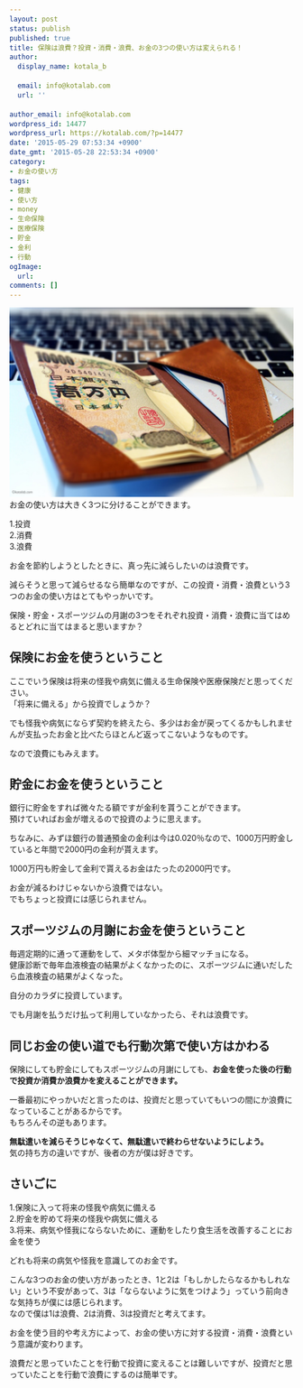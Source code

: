 ```yaml
---
layout: post
status: publish
published: true
title: 保険は浪費？投資・消費・浪費、お金の3つの使い方は変えられる！
author:
  display_name: kotala_b

  email: info@kotalab.com
  url: ''

author_email: info@kotalab.com
wordpress_id: 14477
wordpress_url: https://kotalab.com/?p=14477
date: '2015-05-29 07:53:34 +0900'
date_gmt: '2015-05-28 22:53:34 +0900'
category:
- お金の使い方
tags:
- 健康
- 使い方
- money
- 生命保険
- 医療保険
- 貯金
- 金利
- 行動
ogImage:
  url:
comments: []
---
```

<p><img src="/wp-content/uploads/saving-money-next-step_140527.jpg" alt="saving-money-next-step_140527" width="780" class="aligncenter size-large wp-image-13222" /><br />
お金の使い方は大きく3つに分けることができます。</p>
<p>1.投資<br />
2.消費<br />
3.浪費</p>
<p>お金を節約しようとしたときに、真っ先に減らしたいのは浪費です。</p>
<p>減らそうと思って減らせるなら簡単なのですが、この投資・消費・浪費という3つのお金の使い方はとてもやっかいです。</p>
<p>保険・貯金・スポーツジムの月謝の3つをそれぞれ投資・消費・浪費に当てはめるとどれに当てはまると思いますか？</p>
<!--more-->
<h2>保険にお金を使うということ</h2>
<p>ここでいう保険は将来の怪我や病気に備える生命保険や医療保険だと思ってください。<br />
「将来に備える」から投資でしょうか？</p>
<p>でも怪我や病気にならず契約を終えたら、多少はお金が戻ってくるかもしれませんが支払ったお金と比べたらほとんど返ってこないようなものです。</p>
<p>なので浪費にもみえます。</p>
<h2>貯金にお金を使うということ</h2>
<p>銀行に貯金をすれば微々たる額ですが金利を貰うことができます。<br />
預けていればお金が増えるので投資のように思えます。</p>
<p>ちなみに、みずほ銀行の普通預金の金利は今は0.020％なので、1000万円貯金していると年間で2000円の金利が貰えます。</p>
<p><span class="b">1000万円も貯金して金利で貰えるお金はたったの2000円です。</span></p>
<p>お金が減るわけじゃないから浪費ではない。<br />
でもちょっと投資には感じられません。</p>
<h2>スポーツジムの月謝にお金を使うということ</h2>
<p>毎週定期的に通って運動をして、メタボ体型から細マッチョになる。<br />
健康診断で毎年血液検査の結果がよくなかったのに、スポーツジムに通いだしたら血液検査の結果がよくなった。</p>
<p>自分のカラダに投資しています。</p>
<p>でも月謝を払うだけ払って利用していなかったら、それは浪費です。</p>
<h2>同じお金の使い道でも行動次第で使い方はかわる</h2>
<p>保険にしても貯金にしてもスポーツジムの月謝にしても、<strong>お金を使った後の行動で投資か消費か浪費かを変えることができます。</strong></p>
<p>一番最初にやっかいだと言ったのは、投資だと思っていてもいつの間にか浪費になっていることがあるからです。<br />
もちろんその逆もあります。</p>
<p><strong>無駄遣いを減らそうじゃなくて、無駄遣いで終わらせないようにしよう。</strong><br />
気の持ち方の違いですが、後者の方が僕は好きです。</p>
<h2>さいごに</h2>
<p>1.保険に入って将来の怪我や病気に備える<br />
2.貯金を貯めて将来の怪我や病気に備える<br />
3.将来、病気や怪我にならないために、運動をしたり食生活を改善することにお金を使う</p>
<p>どれも将来の病気や怪我を意識してのお金です。</p>
<p>こんな3つのお金の使い方があったとき、1と2は「もしかしたらなるかもしれない」という不安があって、3は「ならないように気をつけよう」っていう前向きな気持ちが僕には感じられます。<br />
なので僕は1は浪費、2は消費、3は投資だと考えてます。</p>
<p>お金を使う目的や考え方によって、お金の使い方に対する投資・消費・浪費という意識が変わります。</p>
<p>浪費だと思っていたことを行動で投資に変えることは難しいですが、<span class="b">投資だと思っていたことを行動で浪費にするのは簡単です。</span></p>
